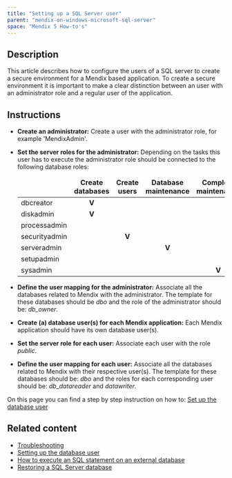 ```yaml
---
title: "Setting up a SQL Server user"
parent: "mendix-on-windows-microsoft-sql-server"
space: "Mendix 5 How-to's"
---
```



## Description

This article describes how to configure the users of a SQL server to create a secure environment for a Mendix based application.
To create a secure environment it is important to make a clear distinction between an user with an administrator role and a regular user of the application.

## Instructions

*   **Create an administrator:** Create a user with the administrator role, for example 'MendixAdmin'.
*   **Set the server roles for the administrator:** Depending on the tasks this user has to execute the administrator role should be connected to the following database roles:

    <table><thead><tr><td class="confluenceTd"><span><strong>&nbsp;</strong></span></td><td class="confluenceTd"><div class="" align="center"><strong>Create databases</strong></div></td><td class="confluenceTd"><div class="" align="center"><strong>Create users</strong></div></td><td class="confluenceTd"><div class="" align="center"><strong>Database maintenance</strong></div></td><td class="confluenceTd"><div class="" align="center"><strong>Complete maintenance</strong></div></td></tr></thead><tbody><tr><td class="confluenceTd">dbcreator</td><td class="confluenceTd"><div class="" align="center"><strong>V</strong></div></td><td class="confluenceTd">&nbsp;</td><td class="confluenceTd">&nbsp;</td><td class="confluenceTd">&nbsp;</td></tr><tr><td class="confluenceTd">diskadmin</td><td class="confluenceTd"><div class="" align="center"><strong>V</strong></div></td><td class="confluenceTd">&nbsp;</td><td class="confluenceTd">&nbsp;</td><td class="confluenceTd">&nbsp;</td></tr><tr><td class="confluenceTd">processadmin</td><td class="confluenceTd">&nbsp;</td><td class="confluenceTd">&nbsp;</td><td class="confluenceTd">&nbsp;</td><td class="confluenceTd">&nbsp;</td></tr><tr><td class="confluenceTd">securityadmin</td><td class="confluenceTd">&nbsp;</td><td class="confluenceTd"><div class="" align="center"><strong>V</strong></div></td><td class="confluenceTd">&nbsp;</td><td class="confluenceTd">&nbsp;</td></tr><tr><td class="confluenceTd">serveradmin</td><td class="confluenceTd">&nbsp;</td><td class="confluenceTd">&nbsp;</td><td class="confluenceTd"><div class="" align="center"><strong>V</strong></div></td><td class="confluenceTd">&nbsp;</td></tr><tr><td class="confluenceTd">setupadmin</td><td class="confluenceTd">&nbsp;</td><td class="confluenceTd">&nbsp;</td><td class="confluenceTd">&nbsp;</td><td class="confluenceTd">&nbsp;</td></tr><tr><td class="confluenceTd">sysadmin</td><td class="confluenceTd">&nbsp;</td><td class="confluenceTd">&nbsp;</td><td class="confluenceTd">&nbsp;</td><td class="confluenceTd"><div class="" align="center"><strong>V</strong></div></td></tr></tbody></table>
*   **Define the user mapping for the administrator:** Associate all the databases related to Mendix with the administrator. The template for these databases should be _dbo_ and the role of the administrator should be: _db_owner_.
*   **Create (a) database user(s) for each Mendix application:** Each Mendix application should have its own database user(s).
*   **Set the server role for each user:** Associate each user with the role _public_.
*   **Define the user mapping for each user:** Associate all the databases related to Mendix with their respective user(s). The template for these databases should be: _dbo_ and the roles for each corresponding user should be: _db_datareader_ and _datawriter_.

On this page you can find a step by step instruction on how to: [Set up the database user](/howto50/setting-up-the-database-user)

## Related content

*   [Troubleshooting](/howto50/troubleshooting)
*   [Setting up the database user](/howto50/setting-up-the-database-user)
*   [How to execute an SQL statement on an external database](/bestpractices/how-to-execute-an-sql-statement-on-an-external-database)
*   [Restoring a SQL Server database](/howto50/restoring-a-sql-server-database)
